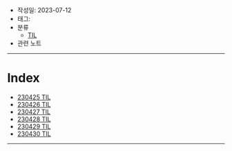 - 작성일: 2023-07-12
- 태그: 
- 분류
    - [TIL](../TIL.md)
- 관련 노트

---

# Index

- [230425 TIL](230425%20TIL.md)
- [230426 TIL](230426%20TIL.md)
- [230427 TIL](230427%20TIL.md)
- [230428 TIL](230428%20TIL.md)
- [230429 TIL](230429%20TIL.md)
- [230430 TIL](230430%20TIL.md)

---